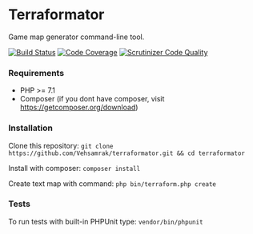 # Terraformator
Game map generator command-line tool.

[![Build Status](https://scrutinizer-ci.com/g/Vehsamrak/terraformator/badges/build.png?b=master)](https://scrutinizer-ci.com/g/Vehsamrak/terraformator/build-status/master)
[![Code Coverage](https://scrutinizer-ci.com/g/Vehsamrak/terraformator/badges/coverage.png?b=master)](https://scrutinizer-ci.com/g/Vehsamrak/terraformator/code-structure/master)
[![Scrutinizer Code Quality](https://scrutinizer-ci.com/g/Vehsamrak/terraformator/badges/quality-score.png?b=master)](https://scrutinizer-ci.com/g/Vehsamrak/terraformator/code-structure/master)

### Requirements
* PHP >= 7.1
* Composer (if you dont have composer, visit https://getcomposer.org/download)

### Installation
Clone this repository: `git clone https://github.com/Vehsamrak/terraformator.git && cd terraformator`

Install with composer: `composer install`

Create text map with command: `php bin/terraform.php create`

### Tests
To run tests with built-in PHPUnit type: `vendor/bin/phpunit`
